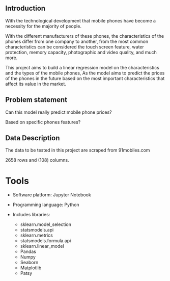 ## Introduction

With	the	technological	development	that	mobile	phones	have	become	a	
necessity	for	the	majority	of	people.

With	the	different	manufacturers	of	these	phones,	the	characteristics	of	the	
phones	differ	from	one	company	to	another,	from	the	most	common	
characteristics	can	be	considered	the	touch	screen	feature,	water	protection,	
memory	capacity,	photographic	and	video	quality,	and	much	more.

This	project	aims	to	build	a	linear	regression	model	on	the	characteristics
and	the	types	of	the	mobile	phones,	As	the	model	aims	to	predict	the	prices	
of the phones	in	the	future	based	on	the	most	important	characteristics	that	
affect	its	value	in	the	market.

## Problem statement

Can this	model	really	predict	mobile	phone	prices?

Based	on	specific	phones	features?

## Data Description

The data to be tested in this project are scraped from 91mobiles.com

2658 rows and (108) columns.

# Tools

- Software platform: Jupyter Notebook


- Programming language: Python
- Includes libraries:
    - sklearn.model_selection
    - statsmodels.api
    - sklearn.metrics
    - statsmodels.formula.api
    - sklearn.linear_model
    - Pandas
    - Numpy
    - Seaborn
    - Matplotlib
    - Patsy
